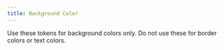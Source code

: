 ```yaml
---
title: Background Color
---
```

Use these tokens for background colors only. Do not use these for border colors 
or text colors.
